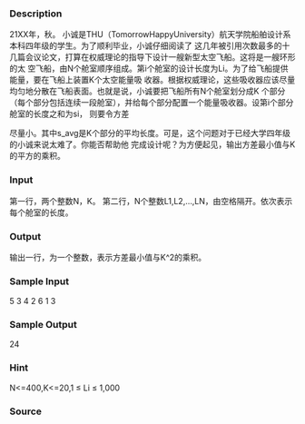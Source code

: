 
### Description
21XX年，秋。
小诚是THU（TomorrowHappyUniversity）航天学院船舶设计系本科四年级的学生。为了顺利毕业，小诚仔细阅读了
这几年被引用次数最多的十几篇会议论文，打算在权威理论的指导下设计一艘新型太空飞船。这将是一艘环形的太
空飞船，由N个舱室顺序组成。第i个舱室的设计长度为Li。为了给飞船提供能量，要在飞船上装置K个太空能量吸
收器。根据权威理论，这些吸收器应该尽量均匀地分散在飞船表面。也就是说，小诚要把飞船所有N个舱室划分成K
个部分（每个部分包括连续一段舱室），并给每个部分配置一个能量吸收器。设第i个部分舱室的长度之和为si，
则要令方差

尽量小。其中s_avg是K个部分的平均长度。可是，这个问题对于已经大学四年级的小诚来说太难了。你能否帮助他
完成设计呢？为方便起见，输出方差最小值与K的平方的乘积。

### Input
第一行，两个整数N，K。
第二行，N个整数L1,L2,…,LN，由空格隔开。依次表示每个舱室的长度。

### Output
输出一行，为一个整数，表示方差最小值与K^2的乘积。

### Sample Input
5 3
4 2 6 1 3
### Sample Output
24
### Hint
N<=400,K<=20,1 ≤ Li ≤ 1,000
### Source
